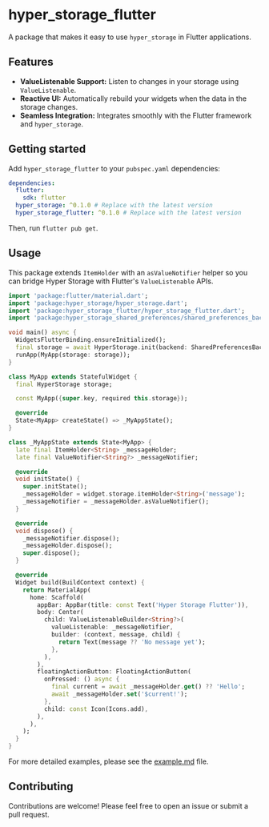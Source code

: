 # hyper_storage_flutter

A package that makes it easy to use `hyper_storage` in Flutter applications.

## Features

-   **ValueListenable Support:** Listen to changes in your storage using `ValueListenable`.
-   **Reactive UI:** Automatically rebuild your widgets when the data in the storage changes.
-   **Seamless Integration:** Integrates smoothly with the Flutter framework and `hyper_storage`.

## Getting started

Add `hyper_storage_flutter` to your `pubspec.yaml` dependencies:

```yaml
dependencies:
  flutter:
    sdk: flutter
  hyper_storage: ^0.1.0 # Replace with the latest version
  hyper_storage_flutter: ^0.1.0 # Replace with the latest version
```

Then, run `flutter pub get`.

## Usage

This package extends `ItemHolder` with an `asValueNotifier` helper so you can bridge Hyper Storage with Flutter's
`ValueListenable` APIs.

```dart
import 'package:flutter/material.dart';
import 'package:hyper_storage/hyper_storage.dart';
import 'package:hyper_storage_flutter/hyper_storage_flutter.dart';
import 'package:hyper_storage_shared_preferences/shared_preferences_backend.dart';

void main() async {
  WidgetsFlutterBinding.ensureInitialized();
  final storage = await HyperStorage.init(backend: SharedPreferencesBackend());
  runApp(MyApp(storage: storage));
}

class MyApp extends StatefulWidget {
  final HyperStorage storage;

  const MyApp({super.key, required this.storage});

  @override
  State<MyApp> createState() => _MyAppState();
}

class _MyAppState extends State<MyApp> {
  late final ItemHolder<String> _messageHolder;
  late final ValueNotifier<String?> _messageNotifier;

  @override
  void initState() {
    super.initState();
    _messageHolder = widget.storage.itemHolder<String>('message');
    _messageNotifier = _messageHolder.asValueNotifier();
  }

  @override
  void dispose() {
    _messageNotifier.dispose();
    _messageHolder.dispose();
    super.dispose();
  }

  @override
  Widget build(BuildContext context) {
    return MaterialApp(
      home: Scaffold(
        appBar: AppBar(title: const Text('Hyper Storage Flutter')),
        body: Center(
          child: ValueListenableBuilder<String?>(
            valueListenable: _messageNotifier,
            builder: (context, message, child) {
              return Text(message ?? 'No message yet');
            },
          ),
        ),
        floatingActionButton: FloatingActionButton(
          onPressed: () async {
            final current = await _messageHolder.get() ?? 'Hello';
            await _messageHolder.set('$current!');
          },
          child: const Icon(Icons.add),
        ),
      ),
    );
  }
}
```

For more detailed examples, please see the [example.md](example.md) file.

## Contributing

Contributions are welcome! Please feel free to open an issue or submit a pull request.
